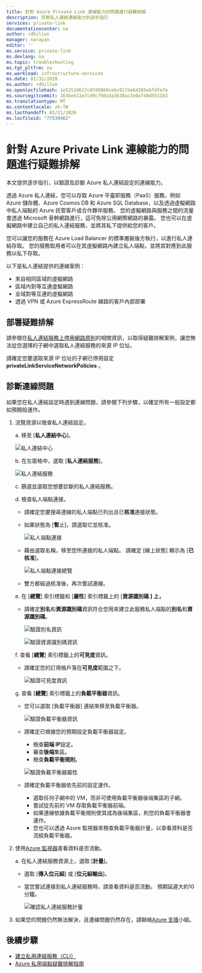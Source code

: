 ```yaml
---
title: 針對 Azure Private Link 連線能力的問題進行疑難排解
description: 診斷私人連結連線能力的逐步指引
services: private-link
documentationcenter: na
author: rdhillon
manager: narayan
editor: ''
ms.service: private-link
ms.devlang: na
ms.topic: troubleshooting
ms.tgt_pltfrm: na
ms.workload: infrastructure-services
ms.date: 01/31/2020
ms.author: rdhillon
ms.openlocfilehash: 1e5253d617c87d5869cebc817da6d265ebfdfa7e
ms.sourcegitcommit: 163be411e7cd9c79da3a3b38ac3e0af48d551182
ms.translationtype: MT
ms.contentlocale: zh-TW
ms.lasthandoff: 02/21/2020
ms.locfileid: "77539462"
---
```

# <a name="troubleshoot-azure-private-link-connectivity-problems"></a>針對 Azure Private Link 連線能力的問題進行疑難排解

本文提供逐步指引，以驗證及診斷 Azure 私人連結設定的連線能力。

透過 Azure 私人連結，您可以存取 Azure 平臺即服務（PaaS）服務，例如 Azure 儲存體、Azure Cosmos DB 和 Azure SQL Database，以及透過虛擬網路中私人端點的 Azure 託管客戶或合作夥伴服務。 您的虛擬網路與服務之間的流量會透過 Microsoft 骨幹網路進行，這可免除公用網際網路的暴露。 您也可以在虛擬網路中建立自己的私人連結服務，並將其私下提供給您的客戶。

您可以讓您的服務在 Azure Load Balancer 的標準層級後方執行，以進行私人連結存取。 您的服務取用者可以在其虛擬網路內建立私人端點，並將其對應到此服務以私下存取。

以下是私人連結提供的連線案例：

- 來自相同區域的虛擬網路
- 區域內對等互連虛擬網路
- 全域對等互連的虛擬網路
- 透過 VPN 或 Azure ExpressRoute 線路的客戶內部部署

## <a name="deployment-troubleshooting"></a>部署疑難排解

請參閱在[私人連結服務上停用網路原則](https://docs.microsoft.com/azure/private-link/disable-private-link-service-network-policy)的相關資訊，以取得疑難排解案例，讓您無法從您選擇的子網中選取私人連結服務的來源 IP 位址。

請確定您要選取來源 IP 位址的子網已停用設定**privateLinkServiceNetworkPolicies** 。

## <a name="diagnose-connectivity-problems"></a>診斷連線問題

如果您在私人連結設定時遇到連線問題，請參閱下列步驟，以確定所有一般設定都如預期般運作。

1. 流覽資源以檢查私人連結設定。

    a. 移至 [**私人連結中心**]。

      ![私人連結中心](./media/private-link-tsg/private-link-center.png)

    b. 在左窗格中，選取 [**私人連結服務**]。

      ![私人連結服務](./media/private-link-tsg/private-link-service.png)

    c. 篩選並選取您想要診斷的私人連結服務。

    d. 檢查私人端點連接。
     - 請確定您要搜尋連線的私人端點已列出且已**核准**連接狀態。
     - 如果狀態為 [**暫**止]，請選取它並核准。

       ![私人端點連接](./media/private-link-tsg/pls-private-endpoint-connections.png)

     - 藉由選取名稱，移至您所連接的私人端點。 請確定 [線上狀態] 顯示為 [**已核准**]。

       ![私人端點連接總覽](./media/private-link-tsg/pls-private-endpoint-overview.png)

     - 雙方都經過核准後，再次嘗試連線。

    e. 在 [**總覽**] 索引標籤和 [**屬性**] 索引標籤上的 [**資源識別碼** **] 上，**
     - 請確定**別名**和**資源識別碼**資訊符合您用來建立此服務私人端點的**別名**和**資源識別碼**。

       ![驗證別名資訊](./media/private-link-tsg/pls-overview-pane-alias.png)

       ![驗證資源識別碼資訊](./media/private-link-tsg/pls-properties-pane-resourceid.png)

    f. 查看 [**總覽**] 索引標籤上的**可見度**資訊。
     - 請確定您的訂用帳戶落在**可見度**範圍之下。

       ![驗證可見度資訊](./media/private-link-tsg/pls-overview-pane-visibility.png)

    g. 查看 [**總覽**] 索引標籤上的**負載平衡器**資訊。
     - 您可以選取 [負載平衡器] 連結來移至負載平衡器。

       ![驗證負載平衡器資訊](./media/private-link-tsg/pls-overview-pane-ilb.png)

     - 請確定已根據您的預期設定負載平衡器設定。
       - 檢查**前端 IP**設定。
       - 審查**後端**集區。
       - 檢查**負載平衡規則**。

       ![驗證負載平衡器屬性](./media/private-link-tsg/pls-ilb-properties.png)

     - 請確定負載平衡器依先前的設定運作。
       - 選取任何子網中的 VM，而非可使用負載平衡器後端集區的子網。
       - 嘗試從先前的 VM 存取負載平衡器前端。
       - 如果連線依據負載平衡規則使其成為後端集區，則您的負載平衡器會運作。
       - 您也可以透過 Azure 監視器來檢查負載平衡器計量，以查看資料是否流經負載平衡器。

1. 使用[Azure 監視器](https://docs.microsoft.com/azure/azure-monitor/overview)查看資料是否流動。

    a. 在私人連結服務資源上，選取 [**計量**]。
     - 選取 [**傳入位元組**] 或 [**位元組輸出**]。
     - 當您嘗試連接到私人連結服務時，請查看資料是否流動。 預期延遲大約10分鐘。

       ![確認私人連結服務計量](./media/private-link-tsg/pls-metrics.png)

1. 如果您的問題仍然無法解決，且連線問題仍然存在，請聯絡[Azure 支援](https://ms.portal.azure.com/#blade/Microsoft_Azure_Support/HelpAndSupportBlade/overview)小組。

## <a name="next-steps"></a>後續步驟

 * [建立私用連結服務（CLI）](https://docs.microsoft.com/azure/private-link/create-private-link-service-cli)
 * [Azure 私用端點疑難排解指南](troubleshoot-private-endpoint-connectivity.md)
